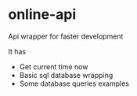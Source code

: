 # online-api

Api wrapper for faster development

It has

-   Get current time now
-   Basic sql database wrapping
-   Some database queries examples
